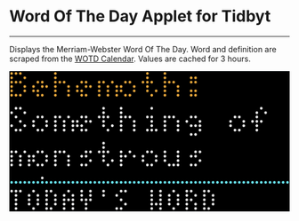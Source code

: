 # Word Of The Day Applet for Tidbyt
---
Displays the Merriam-Webster Word Of The Day. Word and definition are scraped from the [WOTD Calendar](https://www.merriam-webster.com/word-of-the-day/calendar). Values are cached for 3 hours.

![Word Of The Day Applet for Tidbyt](screenshot.png)
